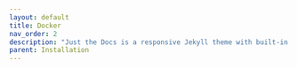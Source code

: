 ```yaml
---
layout: default
title: Docker
nav_order: 2
description: "Just the Docs is a responsive Jekyll theme with built-in search that is easily customizable and hosted on GitHub Pages."
parent: Installation
---
```

